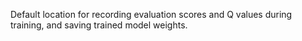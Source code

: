 Default location for recording evaluation scores and Q values during training, and saving trained model weights.
